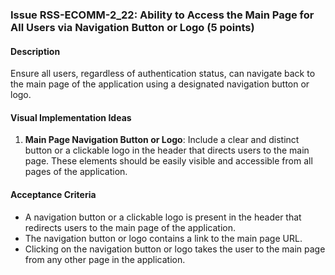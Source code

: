 ### Issue RSS-ECOMM-2_22: Ability to Access the Main Page for All Users via Navigation Button or Logo (5 points)

#### Description

Ensure all users, regardless of authentication status, can navigate back to the main page of the application using a designated navigation button or logo.

#### Visual Implementation Ideas

1. **Main Page Navigation Button or Logo**: Include a clear and distinct button or a clickable logo in the header that directs users to the main page. These elements should be easily visible and accessible from all pages of the application.

#### Acceptance Criteria

- A navigation button or a clickable logo is present in the header that redirects users to the main page of the application.
- The navigation button or logo contains a link to the main page URL.
- Clicking on the navigation button or logo takes the user to the main page from any other page in the application.
